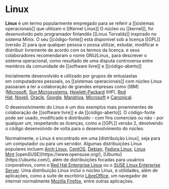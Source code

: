 # Linux

**Linux** é um termo popularmente empregado para se referir a [[sistemas operacionais]] que utilizam o [[Kernel Linux]] O núcleo ou [[kernel]], foi desenvolvido pelo programador finlandês [[Linus Torvalds]] inspirado no sistema Minix. O seu [[código-fonte]] está disponível sob a licença [[GPL]] (versão 2) para que qualquer pessoa o possa utilizar, estudar, modificar e distribuir livremente de acordo com os termos da licença. e seus colaboradores recomendaram o nome GNU/Linux_ para descrever o sistema operacional, como resultado de uma disputa controversa entre membros da comunidade de [[software livre]] e [[código-aberto]]

Inicialmente desenvolvido e utilizado por grupos de entusiastas em computadores pessoais, os [[sistemas operacionais]] com núcleo Linux passaram a ter a colaboração de grandes empresas como [IBM]([Microsoft](https://pt.wikipedia.org/wiki/Microsoft "Microsoft"), [Sun Microsystems](https://en.wikipedia.org/wiki/Sun_Microsystems), [Hewlett-Packard](https://www.hp.com/us-en/home.html) (HP), [Red Hat](https://www.redhat.com/en), [Novell](https://en.wikipedia.org/wiki/Novell), [Oracle](https://www.oracle.com/sg/index.html), [Google](https://www.google.com/), [Mandriva](https://www.openmandriva.org/), [Microsoft](https://www.microsoft.com/pt-br/) e [Canonical](https://canonical.com/).

O desenvolvimento do Linux é um dos exemplos mais proeminentes de colaboração de [[software livre]] e de [[código-aberto]]. O código-fonte pode ser usado, modificado e distribuído - com fins comerciais ou não - por qualquer um, respeitando as licenças, como a [[GPL]] versão 2, devolvendo o código desenvolvido de volta para o desenvolvimento do núcleo.

Normalmente, o Linux é encontrado em uma [distribuição Linux], seja para um computador ou para um servidor. Algumas distribuições Linux populares incluem [Arch Linux](https://archlinux.org/), [CentOS](https://www.centos.org/), [Debian](https://www.debian.org/), [Fedora Linux](https://getfedora.org/), [Linux Mint](https://www.linuxmint.com/,) [openSUSE](https://www.opensuse.org/), [Ubuntu](https://ubuntu.com/), além de distribuições focadas para usuários corporativos, como o [Red Hat Enterprise Linux](https://www.redhat.com/en) ou o [SUSE Linux Enterprise Server](https://www.suse.com/products/server/). Uma distribuição Linux inclui o núcleo Linux, e utilidades, além de aplicações, como a suíte de escritório [LibreOffice](https://www.libreoffice.org/), um navegador de internet normalmente [Mozilla Firefox](https://www.mozilla.org/en-US/firefox/new/), entre outras aplicações.
